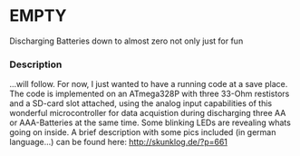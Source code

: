 # EMPTY
Discharging Batteries down to almost zero not only just for fun
### Description
...will follow.
For now, I just wanted to have a running code at a save place. The code is implemented on an ATmega328P with three 33-Ohm restistors and a SD-card slot attached, using the analog input capabilities of this wonderful microcontroller for data acquistion during discharging three AA or AAA-Batteries at the same time. Some blinking LEDs are revealing whats going on inside. A brief description with some pics included (in german language...) can be found here: http://skunklog.de/?p=661
